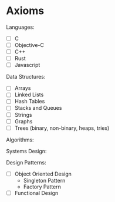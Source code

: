 # Axioms

Languages:
- [ ] C
- [ ] Objective-C
- [ ] C++
- [ ] Rust
- [ ] Javascript

Data Structures:
- [ ] Arrays
- [ ] Linked Lists
- [ ] Hash Tables
- [ ] Stacks and Queues
- [ ] Strings
- [ ] Graphs
- [ ] Trees (binary, non-binary, heaps, tries)

Algorithms:

Systems Design:

Design Patterns:
- [ ] Object Oriented Design
  - Singleton Pattern
  - Factory Pattern
- [ ] Functional Design
